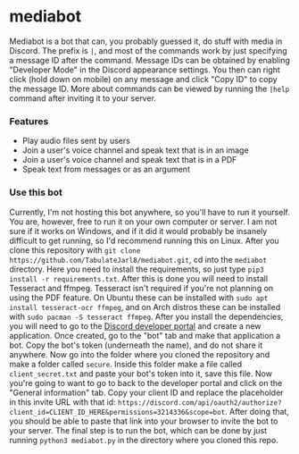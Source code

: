 # mediabot

Mediabot is a bot that can, you probably guessed it, do stuff with media in Discord. The prefix is `|`, and most of the commands work by just specifying a message ID after the command. Message IDs can be obtained by enabling "Developer Mode" in the Discord appearance settings. You then can right click (hold down on mobile) on any message and click "Copy ID" to copy the message ID. More about commands can be viewed by running the `|help` command after inviting it to your server.

### Features

- Play audio files sent by users
- Join a user's voice channel and speak text that is in an image
- Join a user's voice channel and speak text that is in a PDF
- Speak text from messages or as an argument

### Use this bot
Currently, I'm not hosting this bot anywhere, so you'll have to run it yourself. You are, however, free to run it on your own computer or server. I am not sure if it works on Windows, and if it did it would probably be insanely difficult to get running, so I'd recommend running this on Linux. After you clone this repository with `git clone https://github.com/TabulateJarl8/mediabot.git`, cd into the `mediabot` directory. Here you need to install the requirements, so just type `pip3 install -r requirements.txt`. After this is done you will need to install Tesseract and ffmpeg. Tesseract isn't required if you're not planning on using the PDF feature. On Ubuntu these can be installed with `sudo apt install tesseract-ocr ffmpeg`, and on Arch distros these can be installed with `sudo pacman -S tesseract ffmpeg`. After you install the dependencies, you will need to go to the [Discord developer portal](https://discord.com/developers/applications) and create a new application. Once created, go to the "bot" tab and make that application a bot. Copy the bot's token (underneath the name), and do not share it anywhere. Now go into the folder where you cloned the repository and make a folder called `secure`. Inside this folder make a file called `client_secret.txt` and paste your bot's token into it, save this file. Now you're going to want to go to back to the developer portal and click on the "General information" tab. Copy your client ID and replace the placeholder in this invite URL with that id: `https://discord.com/api/oauth2/authorize?client_id=CLIENT_ID_HERE&permissions=3214336&scope=bot`. After doing that, you should be able to paste that link into your browser to invite the bot to your server. The final step is to run the bot, which can be done by just running `python3 mediabot.py` in the directory where you cloned this repo.
